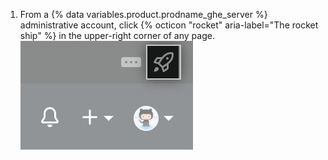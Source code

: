 1. From a {% data variables.product.prodname_ghe_server %} administrative account, click {% octicon "rocket" aria-label="The rocket ship" %} in the upper-right corner of any page. ![Rocketship icon for accessing site admin settings](/assets/images/enterprise/site-admin-settings/access-new-settings.png)
